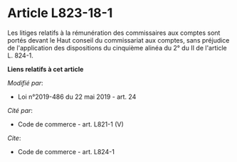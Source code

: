 # Article L823-18-1

Les litiges relatifs à la rémunération des commissaires aux comptes sont portés devant le Haut conseil du commissariat aux
comptes, sans préjudice de l'application des dispositions du cinquième alinéa du 2° du II de l'article L. 824-1.

**Liens relatifs à cet article**

_Modifié par_:

  - Loi n°2019-486 du 22 mai 2019 - art. 24

_Cité par_:

  - Code de commerce - art. L821-1 (V)

_Cite_:

  - Code de commerce - art. L824-1
